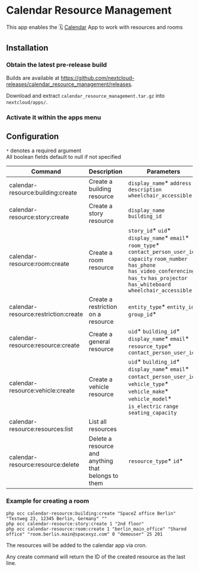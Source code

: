 # Calendar Resource Management
This app enables the 🗓️ [Calendar](https://github.com/nextcloud/calendar) App to work with resources and rooms

## Installation

### Obtain the latest pre-release build

Builds are available at https://github.com/nextcloud-releases/calendar_resource_management/releases.

Download and extract `calendar_resource_management.tar.gz` into `nextcloud/apps/`.

### Activate it within the apps menu

## Configuration

`*` denotes a required argument  
All boolean fields default to null if not specified

| Command  | Description | Parameters  | Associated Table | Notes |
|---|---|---|---|---|
| calendar-resource:building:create | Create a building resource |`display_name`* `address` `description` `wheelchair_accessible`| `calresources_building` | |
| calendar-resource:story:create | Create a story resource | `display_name` `building_id` | `calresources_stories` | Needs an associated building id |
| calendar-resource:room:create | Create a room resource | `story_id`* `uid`* `display_name`* `email`* `room_type`* `contact_person_user_id` `capacity` `room_number` `has_phone` `has_video_conferencing` `has_tv` `has_projector` `has_whiteboard` `wheelchair_accessible` | `calresources_rooms` | Needs an associated story id |
| calendar-resource:restriction:create | Create a restriction on a resource | `entity_type`* `entity_id`* `group_id`*  | `calresources_restricits` | This restricts a resource to a group |
| calendar-resource:resource:create | Create a general resource | `uid`* `building_id`* `display_name`* `email`* `resource_type`* `contact_person_user_id` | `calresources_resources` | Needs an associated building id |
| calendar-resource:vehicle:create | Create a vehicle resource | `uid`* `building_id`* `display_name`* `email`* `contact_person_user_id`* `vehicle_type`* `vehicle_make`* `vehicle_model`* `is_electric` `range` `seating_capacity` | `calresources_vehicles` | Needs an associated building id |
| calendar-resource:resources:list | List all resources | | | |
| calendar-resource:resource:delete | Delete a resource and anything that belongs to them | `resource_type`* `id`* | | |

### Example for creating a room

```
php occ calendar-resource:building:create "SpaceZ office Berlin" "Testweg 23, 12345 Berlin, Germany" ""
php occ calendar-resource:story:create 1 "2nd floor"
php occ calendar-resource:room:create 1 "berlin_main_office" "Shared office" "room.berlin.main@spacexyz.com" 0 "demouser" 25 201
```

The resources will be added to the calendar app via cron.

Any create command will return the ID of the created resource as the last line.







